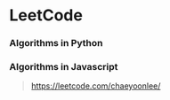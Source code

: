 # LeetCode

### Algorithms in Python
### Algorithms in Javascript

> https://leetcode.com/chaeyoonlee/
